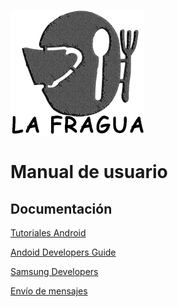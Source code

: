 
![](Imagenes/fragua200px.png)

# Manual de usuario

## Documentación
[Tutoriales Android](https://www.youtube.com/watch?v=tyx05coXixw&list=PLyvsggKtwbLX06iMtXnRGX5lyjiiMaT2y)

[Andoid Developers Guide](https://developer.android.com/guide?hl=es-419)

[Samsung Developers](https://developer.samsung.com/galaxy/others/android-usb-driver-for-windows)

[Envío de mensajes](https://www.youtube.com/watch?v=ovTAFJz2-Hw)